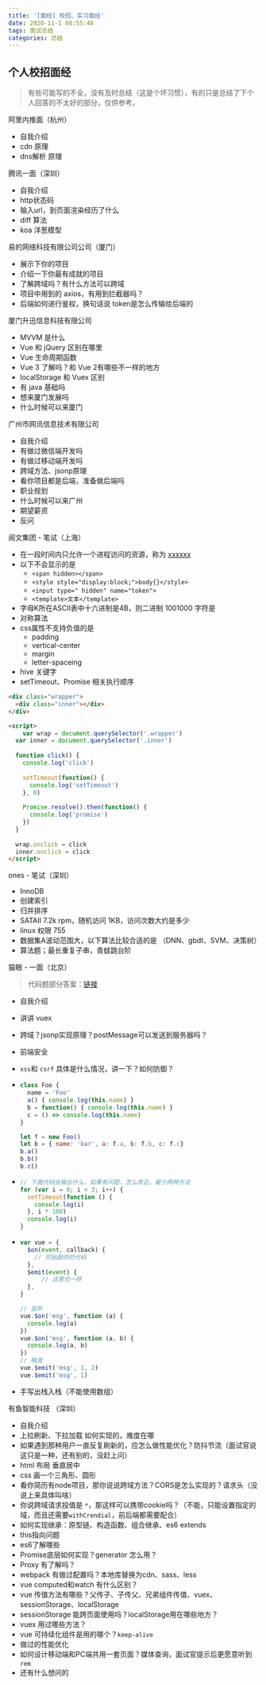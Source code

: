 ```yaml
---
title: '[面经] 校招、实习面经'
date: 2020-11-1 08:55:46
tags: 面试总结
categories: 总结
---
```




## 个人校招面经

> 有些可能写的不全，没有及时总结（这是个坏习惯），有的只是总结了下个人回答的不太好的部分，仅供参考。



<!-- more -->

阿里内推面（杭州）

- 自我介绍
- cdn 原理
- dns解析 原理



腾讯一面（深圳）

- 自我介绍
- http状态码
- 输入url，到页面渲染经历了什么
- diff 算法
- koa 洋葱模型



易的网络科技有限公司公司（厦门）

- 展示下你的项目
- 介绍一下你最有成就的项目
- 了解跨域吗？有什么方法可以跨域
- 项目中用到的 axios，有用到拦截器吗？
- 后端如何进行鉴权，换句话说 token是怎么传输给后端的



厦门升迅信息科技有限公司

- MVVM 是什么
- Vue 和 jQuery 区别在哪里
- Vue 生命周期函数
- Vue 3 了解吗？和 Vue 2有哪些不一样的地方
- localStorage 和 Vuex 区别
- 有 java 基础吗
- 想来厦门发展吗
- 什么时候可以来厦门



广州市网讯信息技术有限公司

- 自我介绍
- 有做过微信端开发吗
- 有做过移动端开发吗
- 跨域方法、jsonp原理
- 看你项目都是后端，准备做后端吗
- 职业规划
- 什么时候可以来广州
- 期望薪资
- 反问



阅文集团 - 笔试（上海）

- 在一段时间内只允许一个进程访问的资源，称为  <u>xxxxxx</u>
- 以下不会显示的是
  - `<span hidden></span>`
  - `<style style="display:block;">body{}</style>`
  - `<input type=" hidden" name="token">`
  - `<template>文本</template>`
- 字母K所在ASCII表中十六进制是4B，则二进制 1001000 字符是 
- 对称算法
- css属性不支持负值的是
  - padding
  - vertical-center
  - margin
  - letter-spaceing
- hive 关键字
- setTimeout、Promise 相关执行顺序

```html
<div class="wrapper">
  <div class="inner"></div>
</div>

<script>
	var wrap = document.querySelector('.wrapper')
  var inner = document.querySelector('.inner')
  
  function click() {
    console.log('click')
    
    setTimeout(function() {
      console.log('setTimeout')
    }, 0)
    
    Promise.resolve().then(function() {
      console.log('promise')
    })
  }
  
  wrap.onclick = click
  inner.onclick = click
</script>
```





ones - 笔试（深圳）

- InnoDB
- 创建索引
- 归并排序
- SATAII 7.2k rpm，随机访问 1KB，访问次数大约是多少
- linux 权限 755
- 数据集A波动范围大，以下算法比较合适的是 （DNN、gbdt、SVM、决策树）
- 算法题；最长重复子串，青蛙跳台阶



猫眼 - 一面（北京）

> 代码题部分答案：[链接](https://github.com/popring/demo/tree/master/interview/%E7%8C%AB%E7%9C%BC)

- 自我介绍

- 讲讲 vuex

- 跨域？jsonp实现原理？postMessage可以发送到服务器吗？

- 前端安全

- `xss`和 `csrf` 具体是什么情况，讲一下？如何防御？

- ```js
  class Foo {
    name = 'Foo'
  	a() { console.log(this.name) }
  	b = function() { console.log(this.name) }
  	c = () => console.log(this.name)
  }
  
  let f = new Foo()
  let b = { name: 'bar', a: f.a, b: f.b, c: f.c}
  b.a()
  b.b()
  b.c()
  ```

- ```js
  // 下面代码会输出什么，如果有问题，怎么改正。最少两种方法
  for (var i = 0; i < 3; i++) {
    setTimeout(function () {
      console.log(i)
    }, i * 100)
    console.log(i)
  }
  ```

- ```js
  var vue = {
    $on(event, callback) {
      // 开始敲你的代码
    },
    $emit(event) {
    	// 这里也一样 
    },
  }
  
  // 监听
  vue.$on('msg', function (a) {
    console.log(a)
  })
  vue.$on('msg', function (a, b) {
    console.log(a, b)
  })
  // 触发
  vue.$emit('msg', 1, 2)
  vue.$emit('msg', 1)
  ```

- 手写出栈入栈（不能使用数组）





有鱼智能科技 （深圳）

- 自我介绍
- 上拉刷新、下拉加载 如何实现的，难度在哪
- 如果遇到那种用户一直反复刷新的，应怎么做性能优化？防抖节流（面试官说这只是一种，还有别的，没赶上问）
- html 布局 垂直居中
- css 画一个三角形、圆形
- 看你简历有node项目，那你说说跨域方法？CORS是怎么实现的？请求头（没说上来具体叫啥）
- 你说跨域请求投值是 `*`，那这样可以携带cookie吗？（不能，只能设置指定的域，而且还需要`withCrendial`，前后端都需要配合）
- 如何实现继承：原型链、构造函数、组合继承、es6 extends
- this指向问题
- es6了解哪些
- Promise底层如何实现？generator 怎么用？
- Proxy 有了解吗？
- webpack 有做过配置吗？本地库替换为cdn、sass、less
- vue computed和watch 有什么区别？
- vue 传值方法有哪些？父传子、子传父、兄弟组件传值、vuex、sessionStorage、localStorage
- sessionStorage 能跨页面使用吗？localStorage用在哪些地方？
- vuex 用过哪些方法？
- vue 可持续化组件是用的哪个？`keep-alive`
- 做过的性能优化
- 如何设计移动端和PC端共用一套页面？媒体查询，面试官提示后更愿意听到`rem`
- 还有什么想问的